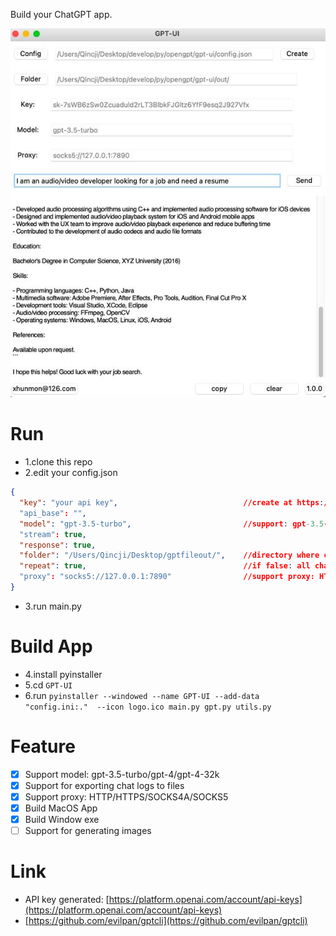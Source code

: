 Build your ChatGPT app.

![GPT-UI](doc/1.jpg)


# Run
- 1.clone this repo
- 2.edit your config.json
```json
{
  "key": "your api key",                            //create at https://platform.openai.com/account/api-keys
  "api_base": "",
  "model": "gpt-3.5-turbo",                         //support: gpt-3.5-turbo/gpt-4/gpt-4-32k
  "stream": true,
  "response": true,                           
  "folder": "/Users/Qincji/Desktop/gptfileout/",    //directory where chat logs are saved
  "repeat": true,                                   //if false: all chats in one file.  if true: each chat is in a new file
  "proxy": "socks5://127.0.0.1:7890"                //support proxy: HTTP/HTTPS/SOCKS4A/SOCKS5
}

```
- 3.run main.py


# Build App
- 4.install pyinstaller
- 5.cd `GPT-UI`
- 6.run `pyinstaller --windowed --name GPT-UI --add-data "config.ini:."  --icon logo.ico main.py gpt.py utils.py`


# Feature
- [x] Support model: gpt-3.5-turbo/gpt-4/gpt-4-32k
- [x] Support for exporting chat logs to files
- [x] Support proxy: HTTP/HTTPS/SOCKS4A/SOCKS5
- [x] Build MacOS App
- [x] Build Window exe
- [ ] Support for generating images

# Link
- API key generated: [https://platform.openai.com/account/api-keys](https://platform.openai.com/account/api-keys)
- [https://github.com/evilpan/gptcli](https://github.com/evilpan/gptcli)
